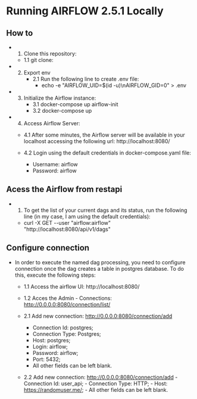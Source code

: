 # Running AIRFLOW 2.5.1 Locally

## How to
* 1. Clone this repository:
    - 1.1 git clone: 

* 2. Export env
        - 2.1 Run the following line to create .env file:
            - echo -e "AIRFLOW_UID=$(id -u)\nAIRFLOW_GID=0" > .env

* 3. Initialize the Airflow instance:
        - 3.1 docker-compose up airflow-init
        - 3.2 docker-compose up

* 4. Access Airflow Server:
    * 4.1 After some minutes, the Airflow server will be available in your localhost accessing the following url: http://localhost:8080/

    * 4.2 Login using the default credentials in docker-compose.yaml file: 
        - Username: airflow
        - Password: airflow

## Acess the Airflow from restapi
* 1. To get the list of your current dags and its status, run the following line (in my case, I am using the default credentials):
    - curl -X GET --user "airflow:airflow" "http://localhost:8080/api/v1/dags"

## Configure connection
* In order to execute the named dag processing, you need to configure connection once the dag creates a table in postgres database. To do this, execute the following steps:
    - 1.1 Access the airflow UI: http://localhost:8080/
    - 1.2 Acces the Admin - Connections: http://0.0.0.0:8080/connection/list/
    
    - 2.1 Add new connection: http://0.0.0.0:8080/connection/add
        - Connection Id: postgres;
        - Connection Type: Postgres;
        - Host: postgres;
        - Login: airflow;
        - Password: airflow;
        - Port: 5432;
        - All other fields can be left blank.

    - 2.2 Add new connection: http://0.0.0.0:8080/connection/add
            - Connection Id: user_api;
            - Connection Type: HTTP;
            - Host: https://randomuser.me/;
            - All other fields can be left blank.

